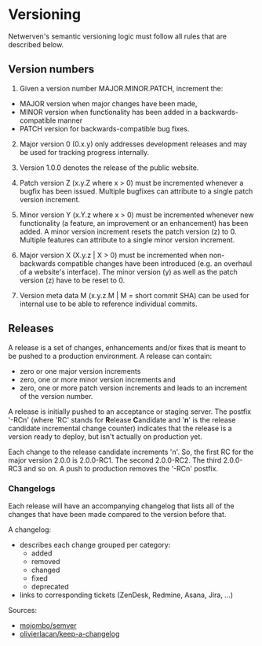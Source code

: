 # Versioning
Netwerven's semantic versioning logic must follow all rules that are described below.

## Version numbers
1. Given a version number MAJOR.MINOR.PATCH, increment the:
  - MAJOR version when major changes have been made,
  - MINOR version when functionality has been added in a backwards-compatible manner
  - PATCH version for backwards-compatible bug fixes.
  
2. Major version 0 (0.x.y) only addresses development releases and may be used for tracking progress
internally.
  
3. Version 1.0.0 denotes the release of the public website.

4. Patch version Z (x.y.Z where x > 0) must be incremented whenever a bugfix has been issued. Multiple bugfixes can attribute to a single patch version increment.

5. Minor version Y (x.Y.z where x > 0) must be incremented whenever new functionality 
(a feature, an improvement or an enhancement) has been added. A minor version increment resets the patch version (z) to 0. Multiple features can attribute to a single minor version increment.

6. Major version X (X.y.z | X > 0) must be incremented when non-backwards compatible changes 
have been introduced (e.g. an overhaul of a website's interface). The minor version (y) as well as the 
patch version (z) have to be reset to 0.

7. Version meta data M (x.y.z.M | M = short commit SHA) can be used for internal use to be able to reference individual commits.

## Releases
A release is a set of changes, enhancements and/or fixes that is meant to be pushed to a production 
environment. A release can contain:
- zero or one major version increments
- zero, one or more minor version increments and
- zero, one or more patch version increments
and leads to an increment of the version number.

A release is initially pushed to an acceptance or staging server. The postfix '-RCn' (where 'RC' stands for **R**elease **C**andidate and '**n**' is the release candidate incremental change counter) indicates that the release is a version ready to deploy, but isn't actually on production yet. 

Each change to the release candidate increments 'n'. So, the first RC for the major version 2.0.0 is 2.0.0-RC1. The second 2.0.0-RC2. The third 2.0.0-RC3 and so on. A push to production removes the '-RCn' postfix.

### Changelogs
Each release will have an accompanying changelog that lists all of the changes that have been made 
compared to the version before that.

A changelog:
- describes each change grouped per category:
  - added
  - removed
  - changed
  - fixed
  - deprecated
- links to corresponding tickets (ZenDesk, Redmine, Asana, Jira, ...)

Sources:
+ [mojombo/semver](https://github.com/mojombo/semver/blob/master/semver.md)
+ [olivierlacan/keep-a-changelog](https://github.com/olivierlacan/keep-a-changelog/blob/gh-pages/CHANGELOG.md)
 
